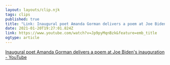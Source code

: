 ```yaml
---
layout: layouts/clip.njk 
tags: clips 
published: true 
title: "Link: Inaugural poet Amanda Gorman delivers a poem at Joe Biden's inauguration - YouTube" 
date: 2021-01-20T19:27:01.824Z 
link: https://www.youtube.com/watch?v=Jp9pyMqnBzk&feature=emb_title 
ogtype: article 
---
```

[Inaugural poet Amanda Gorman delivers a poem at Joe Biden's inauguration - YouTube](https://www.youtube.com/watch?v=Jp9pyMqnBzk&feature=emb_title) 
